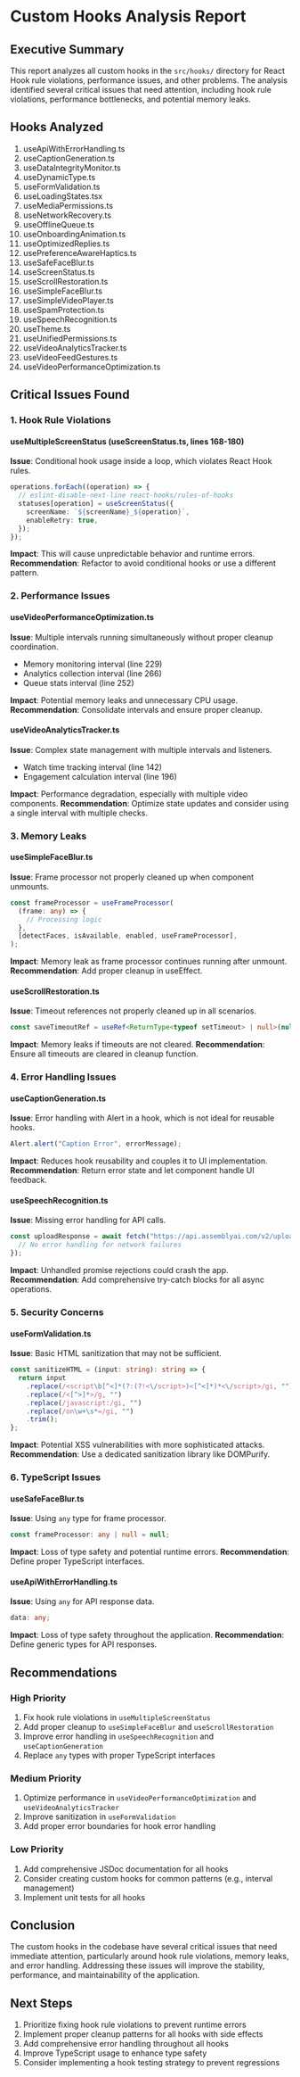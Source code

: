 # Custom Hooks Analysis Report

## Executive Summary

This report analyzes all custom hooks in the `src/hooks/` directory for React Hook rule violations, performance issues, and other problems. The analysis identified several critical issues that need attention, including hook rule violations, performance bottlenecks, and potential memory leaks.

## Hooks Analyzed

1. useApiWithErrorHandling.ts
2. useCaptionGeneration.ts
3. useDataIntegrityMonitor.ts
4. useDynamicType.ts
5. useFormValidation.ts
6. useLoadingStates.tsx
7. useMediaPermissions.ts
8. useNetworkRecovery.ts
9. useOfflineQueue.ts
10. useOnboardingAnimation.ts
11. useOptimizedReplies.ts
12. usePreferenceAwareHaptics.ts
13. useSafeFaceBlur.ts
14. useScreenStatus.ts
15. useScrollRestoration.ts
16. useSimpleFaceBlur.ts
17. useSimpleVideoPlayer.ts
18. useSpamProtection.ts
19. useSpeechRecognition.ts
20. useTheme.ts
21. useUnifiedPermissions.ts
22. useVideoAnalyticsTracker.ts
23. useVideoFeedGestures.ts
24. useVideoPerformanceOptimization.ts

## Critical Issues Found

### 1. Hook Rule Violations

#### useMultipleScreenStatus (useScreenStatus.ts, lines 168-180)
**Issue**: Conditional hook usage inside a loop, which violates React Hook rules.
```typescript
operations.forEach((operation) => {
  // eslint-disable-next-line react-hooks/rules-of-hooks
  statuses[operation] = useScreenStatus({
    screenName: `${screenName}_${operation}`,
    enableRetry: true,
  });
});
```
**Impact**: This will cause unpredictable behavior and runtime errors.
**Recommendation**: Refactor to avoid conditional hooks or use a different pattern.

### 2. Performance Issues

#### useVideoPerformanceOptimization.ts
**Issue**: Multiple intervals running simultaneously without proper cleanup coordination.
- Memory monitoring interval (line 229)
- Analytics collection interval (line 266)
- Queue stats interval (line 252)

**Impact**: Potential memory leaks and unnecessary CPU usage.
**Recommendation**: Consolidate intervals and ensure proper cleanup.

#### useVideoAnalyticsTracker.ts
**Issue**: Complex state management with multiple intervals and listeners.
- Watch time tracking interval (line 142)
- Engagement calculation interval (line 196)

**Impact**: Performance degradation, especially with multiple video components.
**Recommendation**: Optimize state updates and consider using a single interval with multiple checks.

### 3. Memory Leaks

#### useSimpleFaceBlur.ts
**Issue**: Frame processor not properly cleaned up when component unmounts.
```typescript
const frameProcessor = useFrameProcessor(
  (frame: any) => {
    // Processing logic
  },
  [detectFaces, isAvailable, enabled, useFrameProcessor],
);
```
**Impact**: Memory leak as frame processor continues running after unmount.
**Recommendation**: Add proper cleanup in useEffect.

#### useScrollRestoration.ts
**Issue**: Timeout references not properly cleaned up in all scenarios.
```typescript
const saveTimeoutRef = useRef<ReturnType<typeof setTimeout> | null>(null);
```
**Impact**: Memory leaks if timeouts are not cleared.
**Recommendation**: Ensure all timeouts are cleared in cleanup function.

### 4. Error Handling Issues

#### useCaptionGeneration.ts
**Issue**: Error handling with Alert in a hook, which is not ideal for reusable hooks.
```typescript
Alert.alert("Caption Error", errorMessage);
```
**Impact**: Reduces hook reusability and couples it to UI implementation.
**Recommendation**: Return error state and let component handle UI feedback.

#### useSpeechRecognition.ts
**Issue**: Missing error handling for API calls.
```typescript
const uploadResponse = await fetch("https://api.assemblyai.com/v2/upload", {
  // No error handling for network failures
});
```
**Impact**: Unhandled promise rejections could crash the app.
**Recommendation**: Add comprehensive try-catch blocks for all async operations.

### 5. Security Concerns

#### useFormValidation.ts
**Issue**: Basic HTML sanitization that may not be sufficient.
```typescript
const sanitizeHTML = (input: string): string => {
  return input
    .replace(/<script\b[^<]*(?:(?!<\/script>)<[^<]*)*<\/script>/gi, "")
    .replace(/<[^>]*>/g, "")
    .replace(/javascript:/gi, "")
    .replace(/on\w+\s*=/gi, "")
    .trim();
};
```
**Impact**: Potential XSS vulnerabilities with more sophisticated attacks.
**Recommendation**: Use a dedicated sanitization library like DOMPurify.

### 6. TypeScript Issues

#### useSafeFaceBlur.ts
**Issue**: Using `any` type for frame processor.
```typescript
const frameProcessor: any | null = null;
```
**Impact**: Loss of type safety and potential runtime errors.
**Recommendation**: Define proper TypeScript interfaces.

#### useApiWithErrorHandling.ts
**Issue**: Using `any` for API response data.
```typescript
data: any;
```
**Impact**: Loss of type safety throughout the application.
**Recommendation**: Define generic types for API responses.

## Recommendations

### High Priority

1. Fix hook rule violations in `useMultipleScreenStatus`
2. Add proper cleanup to `useSimpleFaceBlur` and `useScrollRestoration`
3. Improve error handling in `useSpeechRecognition` and `useCaptionGeneration`
4. Replace `any` types with proper TypeScript interfaces

### Medium Priority

1. Optimize performance in `useVideoPerformanceOptimization` and `useVideoAnalyticsTracker`
2. Improve sanitization in `useFormValidation`
3. Add proper error boundaries for hook error handling

### Low Priority

1. Add comprehensive JSDoc documentation for all hooks
2. Consider creating custom hooks for common patterns (e.g., interval management)
3. Implement unit tests for all hooks

## Conclusion

The custom hooks in the codebase have several critical issues that need immediate attention, particularly around hook rule violations, memory leaks, and error handling. Addressing these issues will improve the stability, performance, and maintainability of the application.

## Next Steps

1. Prioritize fixing hook rule violations to prevent runtime errors
2. Implement proper cleanup patterns for all hooks with side effects
3. Add comprehensive error handling throughout all hooks
4. Improve TypeScript usage to enhance type safety
5. Consider implementing a hook testing strategy to prevent regressions